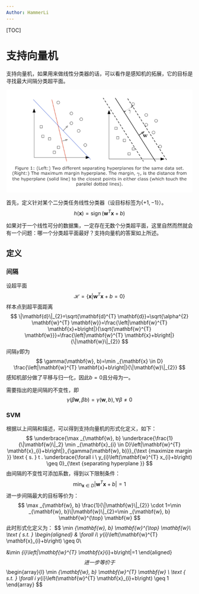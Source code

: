 ```yaml
---
Author: HammerLi
---
```


[TOC]

# 支持向量机

支持向量机，如果用来做线性分类器的话，可以看作是感知机的拓展，它的目标是寻找最大间隔分类超平面。

![](./img/SVM.png)

首先，定义针对某个二分类任务线性分类器（设目标标签为$\{+1,-1\}$）。
$$
h(\mathbf{x})=\operatorname{sign}\left(\mathbf{w}^{T} \mathbf{x}+b\right)
$$

如果对于一个线性可分的数据集，一定存在无数个分类超平面，这里自然而然就会有一个问题：哪一个分类超平面最好？支持向量机的答案如上所述。

## 定义

### 间隔

设超平面
$$
\mathcal{H}=\left\{\mathbf{x} | \mathbf{w}^{T} \mathbf{x}+b=0\right\}
$$
样本点到超平面距离
$$
\|\mathbf{d}\|_{2}=\sqrt{\mathbf{d}^{T} \mathbf{d}}=\sqrt{\alpha^{2} \mathbf{w}^{T} \mathbf{w}}=\frac{\left|\mathbf{w}^{T} \mathbf{x}+b\right|}{\sqrt{\mathbf{w}^{T} \mathbf{w}}}=\frac{\left|\mathbf{w}^{T} \mathbf{x}+b\right|}{\|\mathbf{w}\|_{2}}
$$
间隔$\gamma$即为
$$
\gamma(\mathbf{w}, b)=\min _{\mathbf{x} \in D} \frac{\left|\mathbf{w}^{T} \mathbf{x}+b\right|}{\|\mathbf{w}\|_{2}}
$$
感知机部分做了平移与归一化，因此$b=0$且分母为一。

需要指出的是间隔的不变性，即
$$
\gamma(\beta \mathbf{w}, \beta b)=\gamma(\mathbf{w}, b), \forall \beta \neq 0
$$

### SVM

根据以上间隔和描述，可以得到支持向量机的形式化定义，如下：
$$
\underbrace{\max _{\mathbf{w}, b} \underbrace{\frac{1}{\|\mathbf{w}\|_2}  \min _{\mathbf{x}_{i} \in D}\left|\mathbf{w}^{T} \mathbf{x}_{i}+b\right|}_{\gamma(\mathbf{w}, b)}}_{\text {maximize margin }} \text { s. } t . \underbrace{\forall i \ y_{i}\left(\mathbf{w}^{T} x_{i}+b\right) \geq 0}_{\text {separating hyperplane }}
$$
由间隔的不变性可添加系数，得到以下限制条件：
$$
\min _{\mathbf{x} \in D}\left|\mathbf{w}^{T} \mathbf{x}+b\right|=1
$$
进一步间隔最大的目标等价为：
$$
\max _{\mathbf{w}, b} \frac{1}{\|\mathbf{w}\|_{2}} \cdot 1=\min _{\mathbf{w}, b}\|\mathbf{w}\|_{2}=\min _{\mathbf{w}, b} \mathbf{w}^{\top} \mathbf{w}
$$
此时形式化定义为：
$$
\min _{\mathbf{w}, b} \mathbf{w}^{\top} \mathbf{w}\ \text { s.t. } \begin{aligned}
& \forall i\ y_{i}\left(\mathbf{w}^{T} \mathbf{x}_{i}+b\right) \geq 0\\

&\min _{i}\left|\mathbf{w}^{T} \mathbf{x}_{i}+b\right|=1
\end{aligned}
$$
进一步等价于
$$
\begin{array}{l}
\min _{\mathbf{w}, b} \mathbf{w}^{T} \mathbf{w} \\
\text { s.t. } \forall i y_{i}\left(\mathbf{w}^{T} \mathbf{x}_{i}+b\right) \geq 1
\end{array}
$$

